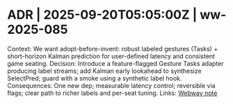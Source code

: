 # ADR | 2025-09-20T05:05:00Z | ww-2025-085

Context: We want adopt-before-invent: robust labeled gestures (Tasks) + short-horizon Kalman prediction for user-defined latency and consistent game seating.
Decision: Introduce a feature-flagged Gesture Tasks adapter producing label streams; add Kalman early lookahead to synthesize SelectPred; guard with a smoke using a synthetic label hook.
Consequences: One new dep; measurable latency control; reversible via flags; clear path to richer labels and per-seat tuning.
Links: [Webway note](../../../../scaffolds/webway_ww-2025-085_gesture_tasks_kalman_lookahead.md)
